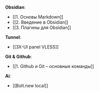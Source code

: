 **Obsidian**:
- [[1. Основы Markdown]]
- [[2. Введение в Obsidian]]
- [[3. Плагины для Obsidian]]

**Tunnel**:
- [[3X-UI panel VLESS]]

**Git & Github**:
- [[1. Github и Git – основные команды]]

**Ai**:
- [[Bolt.new local]]